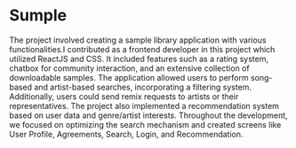 # Sumple

The project involved creating a sample library application with various functionalities.I contributed as a frontend developer in this project which utilized ReactJS and CSS. It included features such as a rating system, chatbox for community interaction, and an extensive collection of downloadable samples. The application allowed users to perform song-based and artist-based searches, incorporating a filtering system. Additionally, users could send remix requests to artists or their representatives. The project also implemented a recommendation system based on user data and genre/artist interests. Throughout the development, we focused on optimizing the search mechanism and created screens like User Profile, Agreements, Search, Login, and Recommendation.
